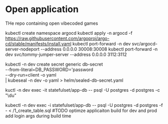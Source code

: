 # Open application

THe repo containing open vibecoded games

kubectl create namespace argocd
kubectl apply -n argocd -f https://raw.githubusercontent.com/argoproj/argo-cd/stable/manifests/install.yaml
kubectl port-forward -n dev svc/argocd-server-nodeport  --address 0.0.0.0 30008:30008
kubectl port-forward -n dev svc/tommy-jumper-server  --address 0.0.0.0 3112:3112

kubectl -n dev create secret generic db-secret \
  --from-literal=DB_PASSWORD='password \
  --dry-run=client -o yaml \
| kubeseal -n dev -o yaml > helm/sealed-db-secret.yaml

kuctl -n dev exec -it statefulset/app-db -- psql -U postgres -d postgres -c "\du"

kubectl -n dev exec -i statefulset/app-db -- psql -U postgres -d postgres -f - < /1_create_table.sql
#TODO
optimze applicaiton build for dev and prod
add login args during build time
